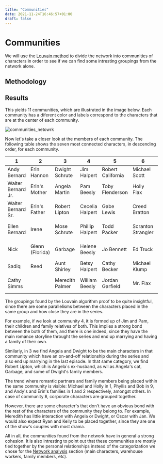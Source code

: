 ```yaml
---
title: "Communities"
date: 2021-11-24T16:46:57+01:00
draft: false
---
```


# Communities

We will use the [Louvain method](https://en.wikipedia.org/wiki/Louvain_method) to divide the network into communities of characters in order to see if we can find some intresting groupings from the network alone.

## Methodology

## Results

This yields 11 communities, which are illustrated in the image below. Each community has a diferent color and labels correspond to the characters that are at the center of each community.

![communities_netowrk]({{<baseurl>}}/images/communities_netowrk.png)


Now let's take a closer look at the members of each community. The following table shows the seven most connected characters, in descending order, for each community.

| 1                  | 2               | 3                  | 4               | 5                 | 6                  | 7                  | 8               | 9                     | 10             | 11                   |
|--------------------|-----------------|--------------------|-----------------|-------------------|--------------------|--------------------|-----------------|-----------------------|----------------|----------------------|
| Andy Bernard       | Erin Hannon     | Dwight Schrute  | Jim Halpert     | Robert California | Michael Scott      | Kelly Kapoor     | David Wallace  | Phyllis Vance         | Kevin Malone   | Jan Levinson         |
| Walter Bernard Jr. | Erin's Mother   | Angela Martin   | Pam Beesly      | Toby Flenderson   | Holly Flax         | Darryl Philbin   | Ryan Howard    | Karen Filippelli      | Stanley Hudson | Oscar Martinez       |
| Walter Bernard Sr. | Erin's Father   | Robert Lipton   | Cecelia Halpert | Gabe Lewis        | Creed Bratton      | Deangelo Vickers | Charles Miner  | Bob Vance             | Cynthia        | Michael Scarn        |
| Ellen Bernard      | Irene           | Mose Schrute    | Phillip Halpert | Todd Packer       | Scranton Strangler | Pete Miller      | Nellie Bertram | Hannah Smoterich-Barr | Melissa Hudson | Goldenface           |
| Nick               | Glenn (Florida) | Garbage         | Helene Beesly   | Jo Bennett        | Ed Truck           | Julius Erving    | Alan Brand     | Josh Porter           | Teri Hudson    | Pizza Delivery Kid   |
| Sadiq              | Reed            | Aunt Shirley    | Betsy Halpert   | Cathy Becker      | Michael Klump      | Clark Green      | David Brent    | Danny Cordray         | Stacy          | Astrid Levinson      |
| Cathy Simms        |                 | Meredith Palmer | William Beesly  | Jordan Garfield   | Mr. Flax           | Jada Philbin     | Neil Godwin    | Phyllis' Sister       | Abby           | Catherine Zeta-Scarn |


The groupings found by the Louvain algorithm proof to be quite insightful, since there are some parallelisms between the characters placed in the same group and how close they are in the series.


For example, if we look at community 4, it is formed up of Jim and Pam, their children and family relatives of both. This implies a strong bond between the both of them, and there is one indeed, since they have the main romance storyline throught the series and end up marrying and having a family of their own.

 Similarly, in 3 we find Angela and Dwight to be the main characters in that community which have an on-and-off relationship during the series and also end up marrying in the last episode. In that same category, we find Robert Lipton, which is Angela´s ex-husband, as wll as Angela's cat, Garbage, and some of Dwight's family members. 

The trend where romantic partners and family members being placed within the same community is visible: Michael and Holly in 1, Phyllis and Bob in 9, and Andy's and Erin's families in 1 and 2 respectively, amongst others. In case of community 8, corporate characters are grouped together.

However, there are some character's that don't have an obvious bond with the rest of the characters of the community they belong to. For example, Meredith has little interaction with Angela or Dwight, or Oscar with Jan. We would also expect Ryan and Kelly to be placed together, since they are one of the show's couples with most drama.

All in all, the communities found from the network have in general a strong cohesion. It is also intresting to point out that these communities are mostly tied together by the personal relationships instead of the categorization we chose for the [Network analysis](Network_Analysis.md) section (main characters, warehouse workers, family members, etc).